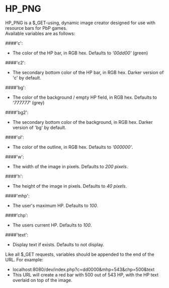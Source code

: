 # HP_PNG

HP_PNG is a $_GET-using, dynamic image creator designed for use with resource bars for PbP games.  
Available variables are as follows:

####'c':
* The color of the HP bar, in RGB hex.  Defaults to _'00dd00'_ (green)

####'c2':
* The secondary bottom color of the HP bar, in RGB hex. Darker version of 'c' by default.

####'bg':
* The color of the background / empty HP field, in RGB hex.  Defaults to _'777777_' (grey)

####'bg2':
* The secondary bottom color of the background, in RGB hex. Darker version of 'bg' by default.

####'ol':
* The color of the outline, in RGB hex. Defaults to _'000000'_.

####'w':
* The width of the image in pixels.  Defaults to _200 pixels_.

####'h':
* The height of the image in pixels.  Defaults to _40 pixels_.

####'mhp':
* The user's maximum HP.  Defaults to _100_.

####'chp':
* The users current HP.  Defaults to _100_.

####'text':
* Display text if exists.  Defaults to not display.

Like all $_GET requests, variables should be appended to the end of the URL.  For example:
* localhost:8080/dev/index.php?c=dd0000&mhp=543&chp=500&text
* This URL will create a red bar with 500 out of 543 HP, with the HP text overlaid on top of the image.

